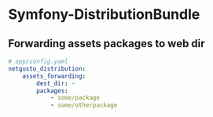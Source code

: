 Symfony-DistributionBundle
==========================

## Forwarding assets packages to web dir

```yaml
# app/config.yaml
netgusto_distribution:
    assets_forwarding:
        dest_dir: ~
        packages:
            - some/package
            - some/otherpackage
```
